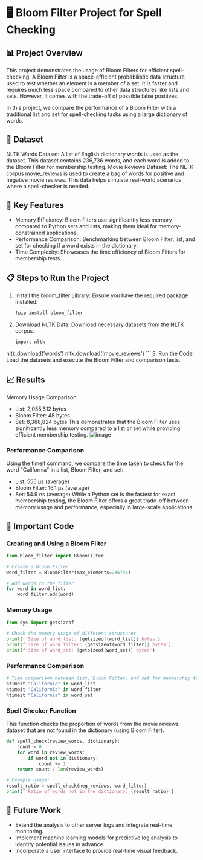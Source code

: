 # 🖥️ Bloom Filter Project for Spell Checking

## 📊 Project Overview
This project demonstrates the usage of Bloom Filters for efficient spell-checking. A Bloom Filter is a space-efficient probabilistic data structure used to test whether an element is a member of a set. It is faster and requires much less space compared to other data structures like lists and sets. However, it comes with the trade-off of possible false positives.

In this project, we compare the performance of a Bloom Filter with a traditional list and set for spell-checking tasks using a large dictionary of words.

## 📁 Dataset
NLTK Words Dataset: A list of English dictionary words is used as the dataset. This dataset contains 236,736 words, and each word is added to the Bloom Filter for membership testing.
Movie Reviews Dataset: The NLTK corpus movie_reviews is used to create a bag of words for positive and negative movie reviews. This data helps simulate real-world scenarios where a spell-checker is needed.

## 🚀 Key Features
- Memory Efficiency: Bloom filters use significantly less memory compared to Python sets and lists, making them ideal for memory-constrained applications.
- Performance Comparison: Benchmarking between Bloom Filter, list, and set for checking if a word exists in the dictionary.
- Time Complexity: Showcases the time efficiency of Bloom Filters for membership tests.

## 📋 Steps to Run the Project
1. Install the bloom_filter Library: Ensure you have the required package installed.
    ```bash
    !pip install bloom_filter
    ```
2. Download NLTK Data: Download necessary datasets from the NLTK corpus.
    ```bash
    import nltk
nltk.download('words')
nltk.download('movie_reviews')
    ```
3. Run the Code: Load the datasets and execute the Bloom Filter and comparison tests.

## 📈 Results
Memory Usage Comparison
- List: 2,055,512 bytes
- Bloom Filter: 48 bytes
- Set: 8,388,824 bytes
This demonstrates that the Bloom Filter uses significantly less memory compared to a list or set while providing efficient membership testing.
![image](https://github.com/user-attachments/assets/10d9a8e8-a7a9-4d7c-9dc1-4cb541965971)


### Performance Comparison
Using the timeit command, we compare the time taken to check for the word "California" in a list, Bloom Filter, and set:

- List: 555 µs (average)
- Bloom Filter: 16.1 µs (average)
- Set: 54.9 ns (average)
While a Python set is the fastest for exact membership testing, the Bloom Filter offers a great trade-off between memory usage and performance, especially in large-scale applications.


## 🔑 Important Code
### Creating and Using a Bloom Filter

```python
from bloom_filter import BloomFilter

# Create a Bloom Filter
word_filter = BloomFilter(max_elements=236736)

# Add words to the filter
for word in word_list:
    word_filter.add(word)
```

### Memory Usage
```python
from sys import getsizeof

# Check the memory usage of different structures
print(f'Size of word_list: {getsizeof(word_list)} bytes')
print(f'Size of word_filter: {getsizeof(word_filter)} bytes')
print(f'Size of word_set: {getsizeof(word_set)} bytes')
```
### Performance Comparison
```python
# Time comparison between list, Bloom Filter, and set for membership testing
%timeit "California" in word_list
%timeit "California" in word_filter
%timeit "California" in word_set
```

### Spell Checker Function
This function checks the proportion of words from the movie reviews dataset that are not found in the dictionary (using Bloom Filter).

```python
def spell_check(review_words, dictionary):
    count = 0
    for word in review_words:
        if word not in dictionary:
            count += 1
    return count / len(review_words)

# Example usage:
result_ratio = spell_check(neg_reviews, word_filter)
print(f'Ratio of words not in the dictionary: {result_ratio}')
```

## 🔮 Future Work
- Extend the analysis to other server logs and integrate real-time monitoring.
- Implement machine learning models for predictive log analysis to identify potential issues in advance.
- Incorporate a user interface to provide real-time visual feedback.

